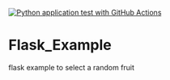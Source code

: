 [![Python application test with GitHub Actions](https://github.com/aneeshcheriank/Flask_Example/actions/workflows/makefile.yml/badge.svg)](https://github.com/aneeshcheriank/Flask_Example/actions/workflows/makefile.yml)
# Flask_Example
flask example to select a random fruit
